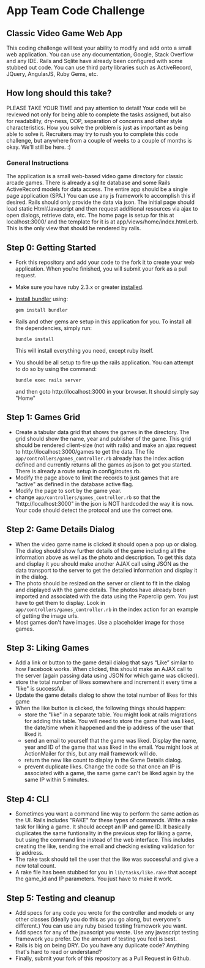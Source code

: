 # App Team Code Challenge

## Classic Video Game Web App
This coding challenge will test your ability to modify and add onto a small web application.  You can use any documentation, Google, Stack Overflow and any IDE.  Rails and Sqlite have already been configured with some stubbed out code.  You can use third party libraries such as ActiveRecord, JQuery, AngularJS, Ruby Gems, etc.

## How long should this take?
PLEASE TAKE YOUR TIME and pay attention to detail!  Your code will be reviewed not only for being able to complete the tasks assigned, but also for readability, dry-ness, OOP, separation of concerns and other style characteristics.  How you solve the problem is just as important as being able to solve it.  Recruiters may try to rush you to complete this code challenge, but anywhere from a couple of weeks to a couple of months is okay.  We'll still be here.  :)

### General Instructions
The application is a small web-based video game directory for classic arcade games.  There is already a sqlite database and some Rails ActiveRecord models for data access.  The entire app should be a single page application (SPA.)  You can use any js framework to accomplish this if desired.  Rails should only provide the data via json.  The initial page should load static Html/Javascript and then request additional resources via ajax to open dialogs, retrieve data, etc.  The home page is setup for this at localhost:3000/ and the template for it is at app/views/home/index.html.erb.  This is the only view that should be rendered by rails.

## Step 0: Getting Started
* Fork this repository and add your code to the fork it to create your web application.  When you're finished, you will submit your fork as a pull request.
* Make sure you have ruby 2.3.x or greater [installed]( https://www.ruby-lang.org/en/documentation/installation).
* [Install bundler](https://bundler.io/) using:

	```gem install bundler```

* Rails and other gems are setup in this application for you.  To install all the dependencies, simply run:

	```bundle install```

	This will install everything you need, except ruby itself.

* You should be all setup to fire up the rails application.  You can attempt to do so by using the command:

	```bundle exec rails server ```

	and then goto http://localhost:3000 in your browser.  It should simply say "Home"

## Step 1: Games Grid
* Create a tabular data grid that shows the games in the directory. The grid should show the name, year and publisher of the game.  This grid should be rendered client-size (not with rails) and make an ajax request to http://localhost:3000/games to get the data.  The file ```app/controllers/games_controller.rb``` already has the index action defined and currently returns all the games as json to get you started.  There is already a route setup in config/routes.rb.
* Modify the page above to limit the records to just games that are "active" as defined in the database active flag.
* Modify the page to sort by the game year.
* change ```app/controllers/games_controller.rb``` so that the "http://localhost:3000" in the json is NOT hardcoded the way it is now. Your code should detect the protocol and use the correct one.

## Step 2: Game Details Dialog
* When the video game name is clicked it should open a pop up or dialog. The dialog should show further details of the game including all the information above as well as the photo and description.  To get this data and display it you should make another AJAX call using JSON as the data transport to the server to get the detailed information and display it in the dialog.
* The photo should be resized on the server or client to fit in the dialog and displayed with the game details.  The photos have already been imported and associated with the data using the Paperclip gem.  You just have to get them to display. Look in ```app/controllers/games_controller.rb``` in the index action for an example of getting the image urls.
* Most games don't have images.  Use a placeholder image for those games.

## Step 3: Liking Games
* Add a link or button to the game detail dialog that says “Like” similar to how Facebook works.  When clicked, this should make an AJAX call to the server (again passing data using JSON for which game was clicked).
* store the total number of likes somewhere and increment it every time a "like" is successful.
* Update the game details dialog to show the total number of likes for this game
* When the like button is clicked, the following things should happen:
  - store the "like" in a separate table.  You might look at rails migrations for adding this table.  You will need to store the game that was liked, the date/time when it happened and the ip address of the user that liked it.
  - send an email to yourself that the game was liked.  Display the name, year and ID of the game that was liked in the email.  You might look at ActionMailer for this, but any mail framework will do.
  - return the new like count to display in the Game Details dialog.
  - prevent duplicate likes.  Change the code so that once an IP is associated with a game, the same game can't be liked again by the same IP within 5 minutes.


## Step 4: CLI
* Sometimes you want a command line way to perform the same action as the UI.  Rails includes "RAKE" for these types of commands.  Write a rake task for liking a game.  It should accept an IP and game ID.  It basically duplicates the same funtionality in the previous step for liking a game, but using the command line instead of the web interface. This includes creating the like, sending the email and checking existing validation for ip address.
* The rake task should tell the user that the like was successful and give a new total count.
* A rake file has been stubbed for you in ```lib/tasks/like.rake``` that accept the game_id and IP parameters.  You just have to make it work.


## Step 5: Testing and cleanup
* Add specs for any code you wrote for the controller and models or any other classes (ideally you do this as you go along, but everyone's different.)  You can use any ruby based testing framework you want.
* Add specs for any of the javascript you wrote.  Use any javascript testing framework you prefer. Do the amount of testing you feel is best.
* Rails is big on being DRY.  Do you have any duplicate code?  Anything that's hard to read or understand?
* Finally, submit your fork of this repository as a Pull Request in Github.
